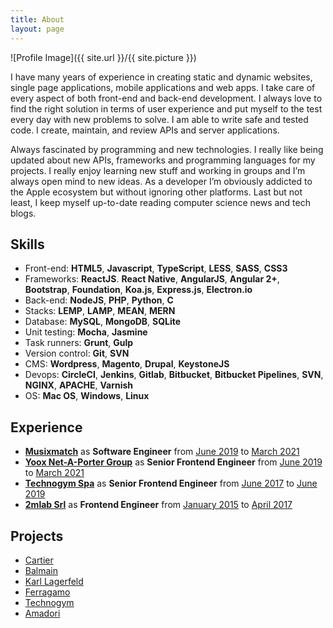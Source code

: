 ```yaml
---
title: About
layout: page
---
```

![Profile Image]({{ site.url }}/{{ site.picture }})

<p>I have many years of experience in creating static and dynamic websites, single page applications, mobile applications and web apps. I take care of every aspect of both front-end and back-end development. I always love to find the right solution in terms of user experience and put myself to the test every day with new problems to solve. I am able to write safe and tested code. I create, maintain, and review APIs and server applications.</p>

<p>Always fascinated by programming and new technologies. I really like being updated about new APIs, frameworks and programming languages for my projects. I really enjoy learning new stuff and working in groups and I’m always open mind to new ideas. As a developer I’m obviously addicted to the Apple ecosystem but without ignoring other platforms. Last but not least, I keep myself up-to-date reading computer science news and tech blogs.</p>

<h2>Skills</h2>

<ul class="skill-list">
	<li>Front-end: <b>HTML5</b>, <b>Javascript</b>, <b>TypeScript</b>, <b>LESS</b>, <b>SASS</b>, <b>CSS3</b></li>
	<li>Frameworks: <b>ReactJS</b>. <b>React Native</b>, <b>AngularJS</b>, <b>Angular 2+</b>, <b>Bootstrap</b>, <b>Foundation</b>, <b>Koa.js</b>, <b>Express.js</b>, <b>Electron.io</b></li>
	<li>Back-end: <b>NodeJS</b>, <b>PHP</b>, <b>Python</b>, <b>C</b></li>
	<li>Stacks: <b>LEMP</b>, <b>LAMP</b>, <b>MEAN</b>, <b>MERN</b></li>
	<li>Database: <b>MySQL</b>, <b>MongoDB</b>, <b>SQLite</b></li>
	<li>Unit testing: <b>Mocha</b>, <b>Jasmine</b></li>
	<li>Task runners: <b>Grunt</b>, <b>Gulp</b></li>
	<li>Version control: <b>Git</b>, <b>SVN</b></li>
	<li>CMS: <b>Wordpress</b>, <b>Magento</b>, <b>Drupal</b>, <b>KeystoneJS</b></li>
	<li>Devops: <b>CircleCI</b>, <b>Jenkins</b>, <b>Gitlab</b>, <b>Bitbucket</b>, <b>Bitbucket Pipelines</b>, <b>SVN</b>, <b>NGINX</b>, <b>APACHE</b>, <b>Varnish</b></li>
	<li>OS: <b>Mac OS</b>, <b>Windows</b>, <b>Linux</b></li>
</ul>

<h2>Experience</h2>

<ul>
	<li><a href="https://www.musixmatch.com" target="_blank"><b>Musixmatch</b></a> as <b>Software Engineer</b> from <u>June 2019</u> to <u>March 2021</u></li>
	<li><a href="https://www.ynap.com" target="_blank"><b>Yoox Net-A-Porter Group</b></a> as <b>Senior Frontend Engineer</b> from <u>June 2019</u> to <u>March 2021</u></li>
	<li><a href="https://www.technogym.com" target="_blank"><b>Technogym Spa</b></a> as <b>Senior Frontend Engineer</b> from <u>June 2017</u> to <u>June 2019</u></li>
	<li><a href="https://www.2mlab.it" target="_blank"><b>2mlab Srl</b></a> as <b>Frontend Engineer</b> from <u>January 2015</u> to <u>April 2017</u></li>
</ul>

<h2>Projects</h2>

<ul>
	<li><a href="https://www.cartier.com/en-gb" target="_blank" rel="nofollow">Cartier</a></li>
	<li><a href="https://www.balmain.com" target="_blank" rel="nofollow">Balmain</a></li>
	<li><a href="https://www.karl.com" target="_blank" rel="nofollow">Karl Lagerfeld</a></li>
	<li><a href="https://www.ferragamo.com" target="_blank" rel="nofollow">Ferragamo</a></li>
	<li><a href="https://www.technogym.com" target="_blank" rel="nofollow">Technogym</a></li>
	<li><a href="http://www.amadori.it" target="_blank" rel="nofollow">Amadori</a></li>
</ul>
